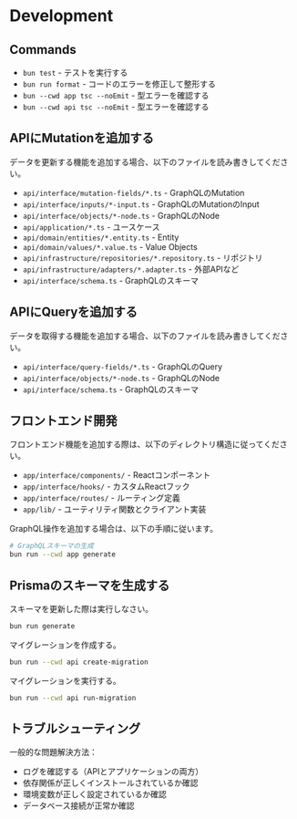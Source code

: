 # Development

## Commands

- `bun test` - テストを実行する
- `bun run format` - コードのエラーを修正して整形する
- `bun --cwd app tsc --noEmit` - 型エラーを確認する
- `bun --cwd api tsc --noEmit` - 型エラーを確認する

## APIにMutationを追加する

データを更新する機能を追加する場合、以下のファイルを読み書きしてください。

- `api/interface/mutation-fields/*.ts` - GraphQLのMutation
- `api/interface/inputs/*-input.ts` - GraphQLのMutationのInput
- `api/interface/objects/*-node.ts` - GraphQLのNode
- `api/application/*.ts` - ユースケース
- `api/domain/entities/*.entity.ts` - Entity
- `api/domain/values/*.value.ts` - Value Objects
- `api/infrastructure/repositories/*.repository.ts` - リポジトリ
- `api/infrastructure/adapters/*.adapter.ts` - 外部APIなど
- `api/interface/schema.ts` - GraphQLのスキーマ

## APIにQueryを追加する

データを取得する機能を追加する場合、以下のファイルを読み書きしてください。

- `api/interface/query-fields/*.ts` - GraphQLのQuery
- `api/interface/objects/*-node.ts` - GraphQLのNode
- `api/interface/schema.ts` - GraphQLのスキーマ

## フロントエンド開発

フロントエンド機能を追加する際は、以下のディレクトリ構造に従ってください。

- `app/interface/components/` - Reactコンポーネント
- `app/interface/hooks/` - カスタムReactフック
- `app/interface/routes/` - ルーティング定義
- `app/lib/` - ユーティリティ関数とクライアント実装

GraphQL操作を追加する場合は、以下の手順に従います。

```bash
# GraphQLスキーマの生成
bun run --cwd app generate
```

## Prismaのスキーマを生成する

スキーマを更新した際は実行しなさい。

```bash
bun run generate
```

マイグレーションを作成する。

```bash
bun run --cwd api create-migration
```

マイグレーションを実行する。

```bash
bun run --cwd api run-migration
```

## トラブルシューティング

一般的な問題解決方法：

- ログを確認する（APIとアプリケーションの両方）
- 依存関係が正しくインストールされているか確認
- 環境変数が正しく設定されているか確認
- データベース接続が正常か確認
